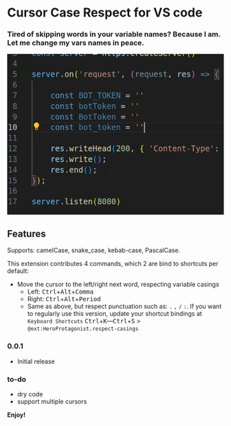 # Cursor Case Respect for VS code
### Tired of skipping words in your variable names? Because I am. Let me change my vars names in peace.

![](./img/respectCase.gif)

## Features

Supports: camelCase, snake_case, kebab-case, PascalCase.

This extension contributes 4 commands, which 2 are bind to shortcuts per default:
- Move the cursor to the left/right next word, respecting variable casings
    - Left:  <kbd>Ctrl</kbd>+<kbd>Alt</kbd>+<kbd>Comma</kbd>
    - Right:  <kbd>Ctrl</kbd>+<kbd>Alt</kbd>+<kbd>Period</kbd>
    - Same as above, but respect punctuation such as: ```.``` ```,``` ```/``` ```:```. If you want to regularly use this version, update your shortcut bindings at  `Keyboard Shortcuts` <kbd>Ctrl</kbd>+<kbd>K</kbd>―<kbd>Ctrl</kbd>+<kbd>S</kbd> > `@ext:HeroProtagonist.respect-casings`


### 0.0.1

- Initial release


### to-do

- dry code
- support multiple cursors

**Enjoy!**
